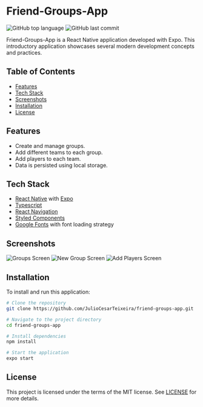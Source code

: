 # Friend-Groups-App

![GitHub top language](https://img.shields.io/github/languages/top/JulioCesarTeixeira/friend-groups-app?style=flat-square)
![GitHub last commit](https://img.shields.io/github/last-commit/JulioCesarTeixeira/friend-groups-app?style=flat-square)

Friend-Groups-App is a React Native application developed with Expo. This introductory application showcases several modern development concepts and practices.

## Table of Contents

- [Features](#features)
- [Tech Stack](#tech-stack)
- [Screenshots](#screenshots)
- [Installation](#installation)
- [License](#license)

## Features

- Create and manage groups.
- Add different teams to each group.
- Add players to each team.
- Data is persisted using local storage.

## Tech Stack

- [React Native](https://reactnative.dev/) with [Expo](https://expo.dev/)
- [Typescript](https://www.typescriptlang.org/)
- [React Navigation](https://reactnavigation.org/)
- [Styled Components](https://styled-components.com/)
- [Google Fonts](https://fonts.google.com/) with font loading strategy

## Screenshots

![Groups Screen](src/assets/groups-screen.png)
![New Group Screen](src/assets/new-group-screen.png)
![Add Players Screen](src/assets/add-players-screen.png)

## Installation

To install and run this application:

```bash
# Clone the repository
git clone https://github.com/JulioCesarTeixeira/friend-groups-app.git

# Navigate to the project directory
cd friend-groups-app

# Install dependencies
npm install

# Start the application
expo start
```

## License

This project is licensed under the terms of the MIT license. See [LICENSE](LICENSE.md) for more details.
